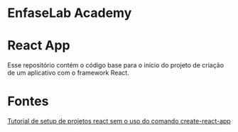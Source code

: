# EnfaseLab Academy

# React App

Esse repositório contém o código base para o início do projeto de criação de um aplicativo com o framework React.

# Fontes

[Tutorial de setup de projetos react sem o uso do comando create-react-app](https://medium.com/javascript-in-plain-english/to-beginners-moving-away-from-create-react-app-f597413181e)
